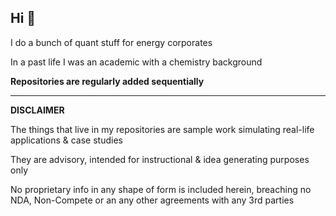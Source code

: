 ## Hi 👋

I do a bunch of quant stuff for energy corporates

In a past life I was an academic with a chemistry background

**Repositories are regularly added sequentially**
___________________________________________
**DISCLAIMER**

The things that live in my repositories are sample work simulating real-life applications & case studies

They are advisory, intended for instructional & idea generating purposes only

No proprietary info in any shape of form is included herein, breaching no NDA, Non-Compete or an any other agreements with any 3rd parties
